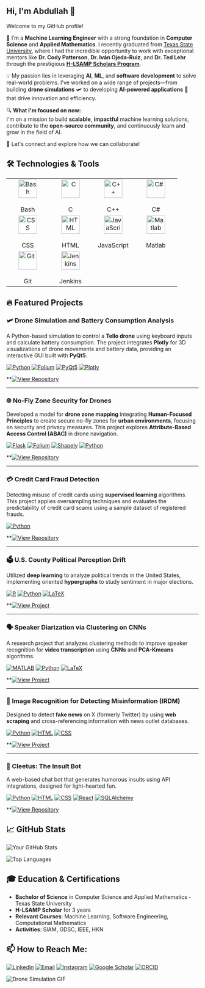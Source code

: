 ## Hi, I'm Abdullah 👋  
Welcome to my GitHub profile!

🚀 I’m a **Machine Learning Engineer** with a strong foundation in **Computer Science** and **Applied Mathematics**. I recently graduated from [Texas State University](https://www.txstate.edu), where I had the incredible opportunity to work with exceptional mentors like **Dr. Cody Patterson**, **Dr. Iván Ojeda-Ruiz**, and **Dr. Ted Lehr** through the prestigious [**H-LSAMP Scholars Program**](https://hlsamp.cose.txst.edu/).

💡 My passion lies in leveraging **AI**, **ML**, and **software development** to solve real-world problems. I've worked on a wide range of projects—from building **drone simulations** 🛩️ to developing **AI-powered applications** 🤖 that drive innovation and efficiency. 

🔍 **What I'm focused on now:**  
I'm on a mission to build **scalable**, **impactful** machine learning solutions, contribute to the **open-source community**, and continuously learn and grow in the field of AI.

🌟 Let's connect and explore how we can collaborate!

## 🛠️ Technologies & Tools
<table>
  <tr>
    <td align="center" width="96">
      <div title="Proficient">
        <img src="https://cdn.jsdelivr.net/gh/devicons/devicon/icons/bash/bash-original.svg" width="48" height="48" alt="Bash" />
      </div>
      <br>Bash
    </td>
    
  <td align="center" width="96">
      <div title="Novice">
        <img src="https://cdn.jsdelivr.net/gh/devicons/devicon/icons/c/c-original.svg" width="48" height="48" alt="C" />
      </div>
      <br>C
    </td>
    
   <td align="center" width="96">
      <div title="Expert">
        <img src="https://cdn.jsdelivr.net/gh/devicons/devicon/icons/cplusplus/cplusplus-original.svg" width="48" height="48" alt="C++" />
      </div>
      <br>C++
    </td>
    
  <td align="center" width="96">
      <div title="Advanced Beginner">
        <img src="https://cdn.jsdelivr.net/gh/devicons/devicon/icons/csharp/csharp-original.svg" width="48" height="48" alt="C#" />
      </div>
      <br>C#
    </td>
  </tr>

  <tr>
    <td align="center" width="96">
      <div title="Expert">
        <img src="https://cdn.jsdelivr.net/gh/devicons/devicon/icons/css3/css3-original.svg" width="48" height="48" alt="CSS" />
      </div>
      <br>CSS
    </td>
    
  <td align="center" width="96">
      <div title="Expert">
        <img src="https://cdn.jsdelivr.net/gh/devicons/devicon/icons/html5/html5-original.svg" width="48" height="48" alt="HTML" />
      </div>
      <br>HTML
    </td>
    
  <td align="center" width="96">
      <div title="Advanced Beginner">
        <img src="https://cdn.jsdelivr.net/gh/devicons/devicon/icons/javascript/javascript-original.svg" width="48" height="48" alt="JavaScript" />
      </div>
      <br>JavaScript
    </td>
    
   <td align="center" width="96">
      <div title="Expert">
        <img src="https://cdn.jsdelivr.net/gh/devicons/devicon/icons/matlab/matlab-original.svg" width="48" height="48" alt="Matlab" />
      </div>
      <br>Matlab
    </td>
  </tr>
  <tr>
    <td align="center" width="96">
      <div title="Expert">
        <img src="https://cdn.jsdelivr.net/gh/devicons/devicon/icons/git/git-original.svg" width="48" height="48" alt="Git" />
      </div>
      <br>Git
    </td>
    
  <td align="center" width="96">
      <div title="Proficient">
        <img src="https://cdn.jsdelivr.net/gh/devicons/devicon/icons/jenkins/jenkins-original.svg" width="48" height="48" alt="Jenkins" />
      </div>
      <br>Jenkins
    </td>
  </tr>
  </table>


## 🔥 Featured Projects

### 🛩️ Drone Simulation and Battery Consumption Analysis
A Python-based simulation to control a **Tello drone** using keyboard inputs and calculate battery consumption. The project integrates **Plotly** for 3D visualizations of drone movements and battery data, providing an interactive GUI built with **PyQt5**.

  [![Python](https://img.shields.io/badge/Python-3776AB?style=for-the-badge&logo=python&logoColor=white)](https://www.python.org/)
  [![Folium](https://img.shields.io/badge/Folium-5F8D4C?style=for-the-badge&logo=folium&logoColor=white)](https://python-visualization.github.io/folium/)
  [![PyQt5](https://img.shields.io/badge/PyQt5-4B8BBE?style=for-the-badge&logo=qt&logoColor=white)](https://riverbankcomputing.com/software/pyqt/intro)
  [![Plotly](https://img.shields.io/badge/Plotly-3B5998?style=for-the-badge&logo=plotly&logoColor=white)](https://plotly.com/)
  
**[![View Repository](https://img.shields.io/badge/View_Repository-0072B8?style=for-the-badge&logo=github&logoColor=white)](https://github.com/dullahgtt/Drone-Battery-Simulator)

---

### 🌐 No-Fly Zone Security for Drones
Developed a model for **drone zone mapping** integrating **Human-Focused Principles** to create secure no-fly zones for **urban environments**, focusing on security and privacy measures. This project explores **Attribute-Based Access Control (ABAC)** in drone navigation.

  [![Flask](https://img.shields.io/badge/Flask-000000?style=for-the-badge&logo=flask&logoColor=white)](https://flask.palletsprojects.com/)
  [![Folium](https://img.shields.io/badge/Folium-5F8D4C?style=for-the-badge&logo=folium&logoColor=white)](https://python-visualization.github.io/folium/)
  [![Shapely](https://img.shields.io/badge/Shapely-66A0D1?style=for-the-badge&logo=python&logoColor=white)](https://shapely.readthedocs.io/)
  [![Python](https://img.shields.io/badge/Python-3776AB?style=for-the-badge&logo=python&logoColor=white)](https://www.python.org/)

**[![View Repository](https://img.shields.io/badge/View_Repository-0072B8?style=for-the-badge&logo=github&logoColor=white)](https://github.com/dullahgtt/REU-2022)

---

### 💳 Credit Card Fraud Detection
Detecting misuse of credit cards using **supervised learning** algorithms. This project applies oversampling techniques and evaluates the predictability of credit card scams using a sample dataset of registered frauds.

  [![Python](https://img.shields.io/badge/Python-3776AB?style=for-the-badge&logo=python&logoColor=white)](https://www.python.org/)

**[![View Repository](https://img.shields.io/badge/View_Repository-0072B8?style=for-the-badge&logo=github&logoColor=white)](https://github.com/dullahgtt/Credit-Card-Fraud)

---

### 🗳️ U.S. County Political Perception Drift
Utilized **deep learning** to analyze political trends in the United States, implementing oriented **hypergraphs** to study sentiment in major elections.

  [![R](https://img.shields.io/badge/R-276DC3?style=for-the-badge&logo=r&logoColor=white)](https://www.r-project.org/)
  [![Python](https://img.shields.io/badge/Python-3776AB?style=for-the-badge&logo=python&logoColor=white)](https://www.python.org/)
  [![LaTeX](https://img.shields.io/badge/LaTeX-3A1A1A?style=for-the-badge&logo=latex&logoColor=white)](https://www.latex-project.org/)

**[![View Project](https://img.shields.io/badge/View_Project-0072B8?style=for-the-badge&logo=google&logoColor=white)](https://drive.google.com/file/d/14fp_IXIruJPljTpX6XQMLYQ1eh_na1Nw/view?usp=sharing)

---

### 🗣️ Speaker Diarization via Clustering on CNNs
A research project that analyzes clustering methods to improve speaker recognition for **video transcription** using **CNNs** and **PCA-Kmeans** algorithms.

  [![MATLAB](https://img.shields.io/badge/MATLAB-0076A8?style=for-the-badge&logo=matlab&logoColor=white)](https://www.mathworks.com/products/matlab.html)
  [![Python](https://img.shields.io/badge/Python-3776AB?style=for-the-badge&logo=python&logoColor=white)](https://www.python.org/)
  [![LaTeX](https://img.shields.io/badge/LaTeX-3A1A1A?style=for-the-badge&logo=latex&logoColor=white)](https://www.latex-project.org/)

**[![View Project](https://img.shields.io/badge/View_Project-0072B8?style=for-the-badge&logo=google&logoColor=white)](https://drive.google.com/file/d/1_B_lcpMaqaZvfPYVrNL5sT04e1DRJnAC/view?usp=sharing)

---

### 📰 Image Recognition for Detecting Misinformation (IRDM)
Designed to detect **fake news** on X (formerly Twitter) by using **web scraping** and cross-referencing information with news outlet databases.

  [![Python](https://img.shields.io/badge/Python-3776AB?style=for-the-badge&logo=python&logoColor=white)](https://www.python.org/)
  [![HTML](https://img.shields.io/badge/HTML-E34F26?style=for-the-badge&logo=html5&logoColor=white)](https://developer.mozilla.org/en-US/docs/Web/HTML)
  [![CSS](https://img.shields.io/badge/CSS-1572B6?style=for-the-badge&logo=css3&logoColor=white)](https://developer.mozilla.org/en-US/docs/Web/CSS)

**[![View Project](https://img.shields.io/badge/View_Project-0072B8?style=for-the-badge&logo=google&logoColor=white)](https://drive.google.com/file/d/1ePYC9a41d9iquCqAvahFDwT0aZDEd0-P/view)

---

### 🤖 Cleetus: The Insult Bot
A web-based chat bot that generates humorous insults using API integrations, designed for light-hearted fun.

  [![Python](https://img.shields.io/badge/Python-3776AB?style=for-the-badge&logo=python&logoColor=white)](https://www.python.org/)
  [![HTML](https://img.shields.io/badge/HTML-E34F26?style=for-the-badge&logo=html5&logoColor=white)](https://developer.mozilla.org/en-US/docs/Web/HTML)
  [![CSS](https://img.shields.io/badge/CSS-1572B6?style=for-the-badge&logo=css3&logoColor=white)](https://developer.mozilla.org/en-US/docs/Web/CSS)
  [![React](https://img.shields.io/badge/React-61DAFB?style=for-the-badge&logo=react&logoColor=white)](https://reactjs.org/)
  [![SQLAlchemy](https://img.shields.io/badge/SQLAlchemy-3EAA6D?style=for-the-badge&logo=sqlalchemy&logoColor=white)](https://www.sqlalchemy.org/)

**[![View Repository](https://img.shields.io/badge/View_Repository-0072B8?style=for-the-badge&logo=github&logoColor=white)](https://github.com/dullahgtt/Friendly-Chat-Bot)


## 📈 GitHub Stats

![Your GitHub Stats](https://github-readme-stats.vercel.app/api?username=dullahgtt&show_icons=true&theme=radical)

![Top Languages](https://github-readme-stats.vercel.app/api/top-langs/?username=dullahgtt&layout=compact&theme=radical)

## 🎓 Education & Certifications

- **Bachelor of Science** in Computer Science and Applied Mathematics - Texas State University
- **H-LSAMP Scholar** for 3 years
- **Relevant Courses**: Machine Learning, Software Engineering, Computational Mathematics
- **Activities**: SIAM, GDSC, IEEE, HKN

## 📫 How to Reach Me:

[![LinkedIn](https://img.shields.io/badge/LinkedIn-blue?style=for-the-badge&logo=linkedin)](https://www.linkedin.com/in/abdullah-kamal-a0106b1b9/)
[![Email](https://img.shields.io/badge/Email-white?style=for-the-badge&logo=gmail)](mailto:abdullahkamal888@gmail.com)
[![Instagram](https://img.shields.io/badge/Instagram-E4405F?style=for-the-badge&logo=instagram&logoColor=white)](https://www.instagram.com/dullahkamal/)
[![Google Scholar](https://img.shields.io/badge/Google%20Scholar-4285F4?style=for-the-badge&logo=google-scholar&logoColor=white)](https://scholar.google.com/citations?user=tI6Zx_8AAAAJ&hl=en&authuser=1)
[![ORCID](https://img.shields.io/badge/ORCID-A6CE39?style=for-the-badge&logo=orcid&logoColor=white)](https://orcid.org/0009-0002-2127-7917)



![Drone Simulation GIF](https://media.giphy.com/media/vfZ7EwPyLnnRm/giphy.gif)

<!--
**dullahgtt/dullahgtt** is a ✨ _special_ ✨ repository because its `README.md` (this file) appears on your GitHub profile.

Here are some ideas to get you started:

- 🔭 I’m currently working on ...
- 🌱 I’m currently learning ...
- 👯 I’m looking to collaborate on ...
- 🤔 I’m looking for help with ...
- 💬 Ask me about ...
- 📫 How to reach me: ...
- 😄 Pronouns: ...
- ⚡ Fun fact: ...
-->
